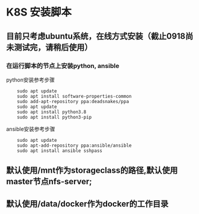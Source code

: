# K8S 安装脚本

## 目前只考虑ubuntu系统，在线方式安装（截止0918尚未测试完，请稍后使用）

### 在运行脚本的节点上安装python, ansible
python安装参考步骤
```
    sudo apt update
    sudo apt install software-properties-common
    sudo add-apt-repository ppa:deadsnakes/ppa
    sudo apt update
    sudo apt install python3.8
    sudo apt install python3-pip
```

ansible安装参考步骤
```
    sudo apt update
    sudo apt-add-repository ppa:ansible/ansible
    sudo apt install ansible sshpass

```



## 默认使用/mnt作为storageclass的路径,默认使用master节点nfs-server;
## 默认使用/data/docker作为docker的工作目录
